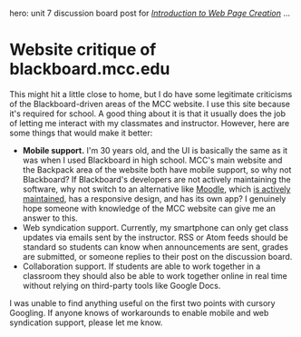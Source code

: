 hero: unit 7 discussion board post for <em><a href="../MCC-COMW100">Introduction to Web Page Creation</a></em>
...

# Website critique of blackboard.mcc.edu

This might hit a little close to home, but I do have some legitimate criticisms of the Blackboard-driven areas of the MCC website. I use this site because it's required for school. A good thing about it is that it usually does the job of letting me interact with my classmates and instructor. However, here are some things that would make it better:

- **Mobile support.** I'm 30 years old, and the UI is basically the same as it was when I used Blackboard in high school. MCC's main website and the Backpack area of the website both have mobile support, so why not Blackboard? If Blackboard's developers are not actively maintaining the software, why not switch to an alternative like [Moodle](https://docs.moodle.org/35/en/About_Moodle), which [is actively maintained](https://github.com/moodle/moodle/releases), has a responsive design, and has its own app? I genuinely hope someone with knowledge of the MCC website can give me an answer to this.
- Web syndication support. Currently, my smartphone can only get class updates via emails sent by the instructor. RSS or Atom feeds should be standard so students can know when announcements are sent, grades are submitted, or someone replies to their post on the discussion board.
- Collaboration support. If students are able to work together in a classroom they should also be able to work together online in real time without relying on third-party tools like Google Docs.

I was unable to find anything useful on the first two points with cursory Googling. If anyone knows of workarounds to enable mobile and web syndication support, please let me know.
